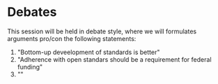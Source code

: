 # Debates

This session will be held in debate style, where we will formulates
arguments pro/con the following statements:

1. "Bottom-up deveelopment of standards is better"
2. "Adherence with open standars should be a requirement for federal funding"
3. ""
